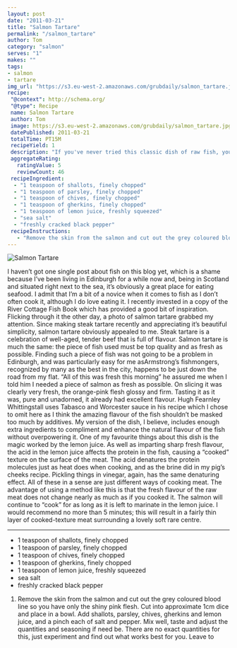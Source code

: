 ```yaml
---
layout: post
date: "2011-03-21"
title: "Salmon Tartare"
permalink: "/salmon_tartare"
author: Tom
category: "salmon"
serves: "1"
makes: ""
tags:
- salmon
- tartare
img_url: "https://s3.eu-west-2.amazonaws.com/grubdaily/salmon_tartare.jpg"
recipe:
 "@context": http://schema.org/
 "@type": Recipe
 name: Salmon Tartare
 author: Tom
 image: https://s3.eu-west-2.amazonaws.com/grubdaily/salmon_tartare.jpg
 datePublished: 2011-03-21
 totalTime: PT15M
 recipeYield: 1
 description: "If you've never tried this classic dish of raw fish, you really must. The rich, fatty salmon works really well for this recipe."
 aggregateRating:
   ratingValue: 5
   reviewCount: 46
 recipeIngredient:
  - "1 teaspoon of shallots, finely chopped"
  - "1 teaspoon of parsley, finely chopped"
  - "1 teaspoon of chives, finely chopped"
  - "1 teaspoon of gherkins, finely chopped"
  - "1 teaspoon of lemon juice, freshly squeezed"
  - "sea salt"
  - "freshly cracked black pepper"
 recipeInstructions:
   - "Remove the skin from the salmon and cut out the grey coloured blood line so you have only the shiny pink flesh. Cut into approximate 1cm dice and place in a bowl. Add shallots, parsley, chives, gherkins and lemon juice, and a pinch each of salt and pepper. Mix well, taste and adjust the quantities and seasoning if need be. There are no exact quantities for this, just experiment and find out what works best for you. Leave to"
---
```

<img src="https://s3.eu-west-2.amazonaws.com/grubdaily/salmon_tartare.jpg" alt="Salmon Tartare" />

I haven’t got one single post about fish on this blog yet, which is a shame because I’ve been living in Edinburgh for a while now and, being in Scotland and situated right next to the sea, it’s obviously a great place for eating seafood. I admit that I’m a bit of a novice when it comes to fish as I don’t often cook it, although I do love eating it. I recently invested in a copy of the River Cottage Fish Book which has provided a good bit of inspiration. Flicking through it the other day, a photo of salmon tartare grabbed my attention. Since making steak tartare recently and appreciating it’s beautiful simplicity, salmon tartare obviously appealed to me. Steak tartare is a celebration of well-aged, tender beef that is full of flavour. Salmon tartare is much the same: the piece of fish used must be top quality and as fresh as possible. Finding such a piece of fish was not going to be a problem in Edinburgh, and was particularly easy for me asArmstrong’s fishmongers, recognized by many as the best in the city, happens to be just down the road from my flat. “All of this was fresh this morning” he assured me when I told him I needed a piece of salmon as fresh as possible. On slicing it was clearly very fresh, the orange-pink flesh glossy and firm. Tasting it as it was, pure and unadorned, it already had excellent flavour. Hugh Fearnley Whittingstall uses Tabasco and Worcester sauce in his recipe which I chose to omit here as I think the amazing flavour of the fish shouldn’t be masked too much by additives. My version of the dish, I believe, includes enough extra ingredients to compliment and enhance the natural flavour of the fish without overpowering it. One of my favourite things about this dish is the magic worked by the lemon juice. As well as imparting sharp fresh flavour, the acid in the lemon juice affects the protein in the fish, causing a “cooked” texture on the surface of the meat. The acid denatures the protein molecules just as heat does when cooking, and as the brine did in my pig’s cheeks recipe. Pickling things in vinegar, again, has the same denaturing effect. All of these in a sense are just different ways of cooking meat. The advantage of using a method like this is that the fresh flavour of the raw meat does not change nearly as much as if you cooked it. The salmon will continue to “cook” for as long as it is left to marinate in the lemon juice. I would recommend no more than 5 minutes; this will result in a fairly thin layer of cooked-texture meat surrounding a lovely soft rare centre.

---
* 1 teaspoon of shallots, finely chopped
* 1 teaspoon of parsley, finely chopped
* 1 teaspoon of chives, finely chopped
* 1 teaspoon of gherkins, finely chopped
* 1 teaspoon of lemon juice, freshly squeezed
* sea salt
* freshly cracked black pepper

1. Remove the skin from the salmon and cut out the grey coloured blood line so you have only the shiny pink flesh. Cut into approximate 1cm dice and place in a bowl. Add shallots, parsley, chives, gherkins and lemon juice, and a pinch each of salt and pepper. Mix well, taste and adjust the quantities and seasoning if need be. There are no exact quantities for this, just experiment and find out what works best for you. Leave to
